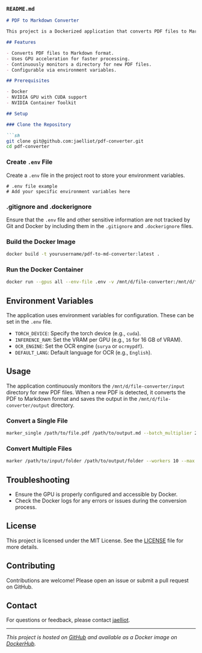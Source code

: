### `README.md`

```markdown
# PDF to Markdown Converter

This project is a Dockerized application that converts PDF files to Markdown format using the Marker tool. The application leverages GPU acceleration for efficient processing and is configured to run continuously, monitoring a specified directory for new PDF files to convert.

## Features

- Converts PDF files to Markdown format.
- Uses GPU acceleration for faster processing.
- Continuously monitors a directory for new PDF files.
- Configurable via environment variables.

## Prerequisites

- Docker
- NVIDIA GPU with CUDA support
- NVIDIA Container Toolkit

## Setup

### Clone the Repository

```sh
git clone git@github.com:jaelliot/pdf-converter.git
cd pdf-converter
```

### Create `.env` File

Create a `.env` file in the project root to store your environment variables.

```plaintext
# .env file example
# Add your specific environment variables here
```

### .gitignore and .dockerignore

Ensure that the `.env` file and other sensitive information are not tracked by Git and Docker by including them in the `.gitignore` and `.dockerignore` files.

### Build the Docker Image

```sh
docker build -t yourusername/pdf-to-md-converter:latest .
```

### Run the Docker Container

```sh
docker run --gpus all --env-file .env -v /mnt/d/file-converter:/mnt/d/file-converter -d yourusername/pdf-to-md-converter:latest
```

## Environment Variables

The application uses environment variables for configuration. These can be set in the `.env` file.

- `TORCH_DEVICE`: Specify the torch device (e.g., `cuda`).
- `INFERENCE_RAM`: Set the VRAM per GPU (e.g., `16` for 16 GB of VRAM).
- `OCR_ENGINE`: Set the OCR engine (`surya` or `ocrmypdf`).
- `DEFAULT_LANG`: Default language for OCR (e.g., `English`).

## Usage

The application continuously monitors the `/mnt/d/file-converter/input` directory for new PDF files. When a new PDF is detected, it converts the PDF to Markdown format and saves the output in the `/mnt/d/file-converter/output` directory.

### Convert a Single File

```sh
marker_single /path/to/file.pdf /path/to/output.md --batch_multiplier 2 --langs English
```

### Convert Multiple Files

```sh
marker /path/to/input/folder /path/to/output/folder --workers 10 --max 10 --metadata_file /path/to/metadata.json --min_length 10000
```

## Troubleshooting

- Ensure the GPU is properly configured and accessible by Docker.
- Check the Docker logs for any errors or issues during the conversion process.

## License

This project is licensed under the MIT License. See the [LICENSE](LICENSE) file for more details.

## Contributing

Contributions are welcome! Please open an issue or submit a pull request on GitHub.

## Contact

For questions or feedback, please contact [jaelliot](https://github.com/jaelliot).

---

*This project is hosted on [GitHub](https://github.com/jaelliot/pdf-converter) and available as a Docker image on [DockerHub](https://hub.docker.com/r/yourusername/pdf-to-md-converter).*
```
